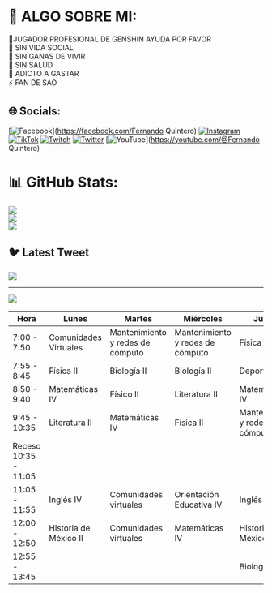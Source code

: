 # 💫 ALGO SOBRE MI:
🔭JUGADOR PROFESIONAL DE GENSHIN AYUDA POR FAVOR <br>👯 SIN VIDA SOCIAL <br>🤝 SIN GANAS DE VIVIR <br>🌱 SIN SALUD <br>💬 ADICTO A GASTAR<br>⚡ FAN DE SAO


## 🌐 Socials:
[![Facebook](https://img.shields.io/badge/Facebook-%231877F2.svg?logo=Facebook&logoColor=white)](https://facebook.com/Fernando Quintero) [![Instagram](https://img.shields.io/badge/Instagram-%23E4405F.svg?logo=Instagram&logoColor=white)](https://instagram.com/fernando_qr_06) [![TikTok](https://img.shields.io/badge/TikTok-%23000000.svg?logo=TikTok&logoColor=white)](https://tiktok.com/@@fer061416) [![Twitch](https://img.shields.io/badge/Twitch-%239146FF.svg?logo=Twitch&logoColor=white)](https://twitch.tv/FER061416) [![Twitter](https://img.shields.io/badge/Twitter-%231DA1F2.svg?logo=Twitter&logoColor=white)](https://twitter.com/@fer061416) [![YouTube](https://img.shields.io/badge/YouTube-%23FF0000.svg?logo=YouTube&logoColor=white)](https://youtube.com/@Fernando Quintero) 
# 📊 GitHub Stats:
![](https://github-readme-stats.vercel.app/api?username=FernandoQR06&theme=dark&hide_border=false&include_all_commits=false&count_private=false)<br/>
![](https://github-readme-streak-stats.herokuapp.com/?user=FernandoQR06&theme=dark&hide_border=false)<br/>
![](https://github-readme-stats.vercel.app/api/top-langs/?username=FernandoQR06&theme=dark&hide_border=false&include_all_commits=false&count_private=false&layout=compact)

## 🐦 Latest Tweet
[![](https://gtce.itsvg.in/api?username=@fer061416)](https://github.com/VishwaGauravIn/github-twitter-card-embed)

---
[![](https://visitcount.itsvg.in/api?id=FernandoQR06&icon=0&color=0)](https://visitcount.itsvg.in)

<!-- Proudly created with GPRM ( https://gprm.itsvg.in ) -->

| Hora                 | Lunes                 | Martes                           | Miércoles                         | Jueves                           | Viernes                          |
|----------------------|-----------------------|----------------------------------|-----------------------------------|----------------------------------|----------------------------------|
| 7:00 - 7:50          | Comunidades Virtuales | Mantenimiento y redes de cómputo | Mantenimiento y redes de cómputo  | Física II                        | Mantenimiento y redes de cómputo |
| 7:55 - 8:45          | Física II             | Biología II                      | Biología II                       | Deportes IV                      | Biología II                      |
| 8:50 - 9:40          | Matemáticas IV        | Físico II                        | Literatura II                     | Matemáticas IV                   | Matemáticas IV                   |
| 9:45 - 10:35         | Literatura II         | Matemáticas IV                   | Física II                         | Mantenimiento y redes de cómputo | Física II                        |
| Receso 10:35 - 11:05 |                       |                                  |                                   |                                  |                                  |
| 11:05 - 11:55        | Inglés IV             | Comunidades virtuales            | Orientación Educativa IV          | Inglés IV                        | Historia de México II            |
| 12:00 - 12:50        | Historia de México II | Comunidades virtuales            | Matemáticas IV                    | Historia de México II            | Literatura II                    |
| 12:55 - 13:45        |                       |                                  |                                   | Biología II                      | Inglés IV 
